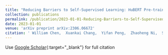 ```yaml
---
title: "Reducing Barriers to Self-Supervised Learning: HuBERT Pre-training with Academic Compute"
collection: publications
permalink: /publication/2023-01-01-Reducing-Barriers-to-Self-Supervised-Learning-HuBERT-Pre-training-with-Academic-Compute
date: 2023-01-01
venue: 'arXiv preprint arXiv:2306.06672'
citation: ' William Chen,  Xuankai Chang,  Yifan Peng,  Zhaoheng Ni,  Soumi Maiti,  Shinji Watanabe, &quot;Reducing Barriers to Self-Supervised Learning: HuBERT Pre-training with Academic Compute.&quot; arXiv preprint arXiv:2306.06672, 2023.'
---
```

Use [Google Scholar](https://scholar.google.com/scholar?q=Reducing+Barriers+to+Self+Supervised+Learning:+HuBERT+Pre+training+with+Academic+Compute){:target="_blank"} for full citation